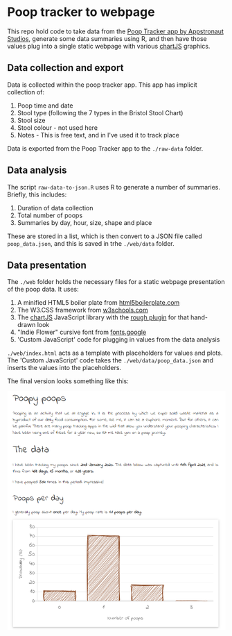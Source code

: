 # Poop tracker to webpage

This repo hold code to take data from the [Poop Tracker app by Appstronaut Studios](https://play.google.com/store/apps/details?id=com.appstronautstudios.pooplog&hl=en_AU&gl=US), generate some data summaries using R, and then have those values plug into a single static webpage with various [chartJS](https://www.chartjs.org/) graphics.

## Data collection and export

Data is collected within the poop tracker app. This app has implicit collection of:

  1. Poop time and date  
  2. Stool type (following the 7 types in the Bristol Stool Chart)
  3. Stool size  
  4. Stool colour - not used here 
  5. Notes - This is free text, and in I've used it to track place
  
Data is exported from the Poop Tracker app to the `./raw-data` folder.

## Data analysis

The script `raw-data-to-json.R` uses R to generate a number of summaries. Briefly,
this includes:  

  1. Duration of data collection
  2. Total number of poops  
  3. Summaries by day, hour, size, shape and place  
  
These are stored in a list, which is then convert to a JSON file called `poop_data.json`, and
this is saved in trhe `./web/data` folder.

## Data presentation

The `./web` folder holds the necessary files for a static webpage presentation of the poop data.
It uses:

  1. A minified HTML5 boiler plate from [html5boilerplate.com](https://html5boilerplate.com/)
  2. The W3.CSS framework from [w3schools.com](https://www.w3schools.com/W3CSs/)  
  3. The [chartJS](https://www.chartjs.org/) JavaScript library with the [rough plugin](https://github.com/nagix/chartjs-plugin-rough) for that
  hand-drawn look
  4. "Indie Flower" cursive font from [fonts.google](https://fonts.google.com/specimen/Indie+Flower)
  5. 'Custom JavaScript' code for plugging in values from the data analysis
  
`./web/index.html` acts as a template with placeholders for values and plots. The 'Custom JavaScript' code takes the `./web/data/poop_data.json` and inserts the values into the placeholders.

The final version looks something like this:

![webpage-screenshot](screenshot_webpage.PNG)




